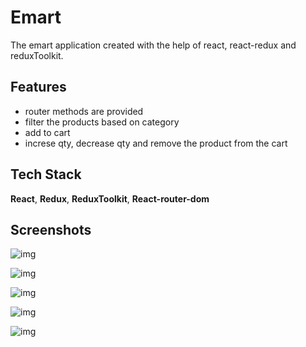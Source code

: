 
# Emart

The emart application created with the help of react, react-redux and reduxToolkit.
## Features

- router methods are provided
- filter the products based on category
- add to cart
- increse qty, decrease qty and remove the product from the cart 


## Tech Stack

 **React**, **Redux**, **ReduxToolkit**, **React-router-dom**



## Screenshots

![img](https://i.postimg.cc/P5mQNYYv/Screenshot-from-2022-06-30-15-13-19.png)

![img](https://i.postimg.cc/t40zX2ZH/Screenshot-from-2022-06-30-15-13-49.png)

![img](https://i.postimg.cc/GhTQwZpQ/Screenshot-from-2022-06-30-15-14-07.png)

![img](https://i.postimg.cc/ZYMcQTJn/Screenshot-from-2022-06-30-15-15-28.png)

![img](https://i.postimg.cc/Y0ZzLxdY/Screenshot-from-2022-06-30-15-15-40.png)

